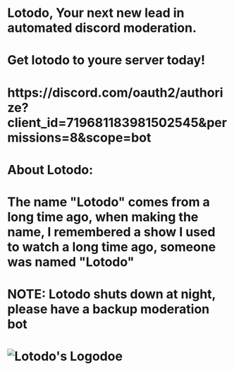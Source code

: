 <h1>Lotodo, Your next new lead in automated discord moderation.<h1>
<h1>Get lotodo to youre server today!<h1>
  <h1>https://discord.com/oauth2/authorize?client_id=719681183981502545&permissions=8&scope=bot<h1>
    <h1>About Lotodo:<h1>
      <h1>The name "Lotodo" comes from a long time ago, when making the name,
        I remembered a show I used to watch a long time ago, someone was named "Lotodo"<h1>
        <h1>NOTE: Lotodo shuts down at night, please have a backup moderation bot<h1>
        
![Lotodo's Logodoe](https://media.discordapp.net/attachments/743999081973678081/753250617853607977/is_it_for_me.png "Lotodo's Logo.")
